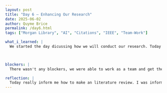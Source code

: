 ```yaml
---
layout: post
title: "Day 6 – Enhancing Our Research"
date: 2025-06-02
author: Quyme Brice
permalink: /day6.html
tags: ["Morgan Library", "AI", "Citations", "IEEE", "Team-Work"]

what_i_learned: |
  We started the day dicussing how we will conduct our research. Today we had to start our literature review. This would be composed of our summaries of articles we find and the citations. The citation format we will be using will be IEEE. The keywords I have to use for my research is "Prediction Model for Flight Delay". This will bring in information for my aspect of the overrall project. We used Morgan Library database for conduct our findings. Our goal was to have everyone find 15 research paper and summarize each one. We were introduce to an new program called "Zotero" that can take pdf and properly do the citations. Today was very useful in indulgening oursevles into proper research. This is how I feel the industry will be in the future. I'm glad I have an idea of what to expect. So far the "Flight Delay" project has been amazing and can't wait to see what is still in store in the future.

  

blockers: |
  There wasn't any blockers, we were able to work as a team and get the job done.

reflection: |
  Today really inform me how to make an literature review. I was informed that a literature review is just one component of an overall research paper. Literature review give us an idea of how other researchers are thinking and how we may be able to implement their techiques into our own. I gain knowledge of using morgan library as our main source of obtaining our literature review.
---
```

